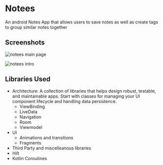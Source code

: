 # Notees
An android Notes App that allows users to save notes as well as create tags to group similar notes together



## Screenshots


![notees main page](https://user-images.githubusercontent.com/68715929/97116439-690e1680-16fd-11eb-825a-8d7ab00c24a7.png)

![notees intro](https://user-images.githubusercontent.com/68715929/97116442-6b707080-16fd-11eb-81b7-8b24c823325b.png)

## Libraries Used
- Architecture:  A collection of libraries that helps design robust, testable, and maintainable apps. Start with classes for managing your UI component lifecycle and handling data persistence.
   - ViewBinding
   - LiveData
   - Navigation
   - Room
   - Viewmodel
- UI
  - Animations and transitions
  - Fragments
- Third Party and miscelleanous libraries
 - Hilt
 - Kotlin Coroutines
